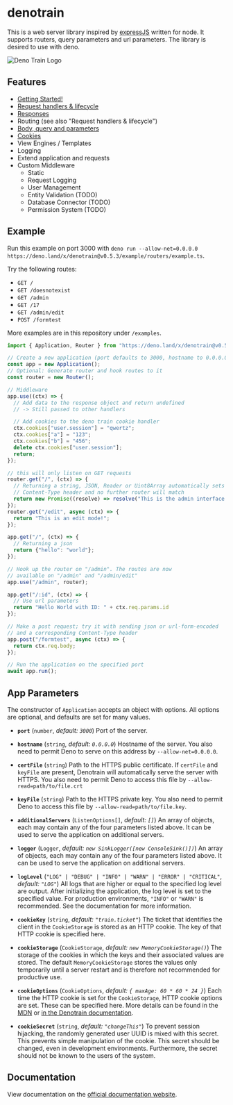 # denotrain

This is a web server library inspired by [expressJS](https://expressjs.com) written for node. It supports routers, query parameters and url parameters. The library is desired to use with deno.

![Deno Train Logo](./doc/denotrain-scaled.png)

## Features

 - [Getting Started!](./doc/getting_started.md)
 - [Request handlers & lifecycle](./doc/handlers.md)
 - [Responses](./doc/responses.md)
 - Routing (see also "Request handlers & lifecycle")
 - [Body, query and parameters](./doc/parameters.md)
 - [Cookies](./doc/cookies.md)
 - View Engines / Templates
 - Logging
 - Extend application and requests
 - Custom Middleware
   - Static
   - Request Logging
   - User Management
   - Entity Validation (TODO)
   - Database Connector (TODO)
   - Permission System (TODO)

## Example

Run this example on port 3000 with `deno run --allow-net=0.0.0.0 https://deno.land/x/denotrain@v0.5.3/example/routers/example.ts`.

Try the following routes:

 - `GET /`
 - `GET /doesnotexist`
 - `GET /admin`
 - `GET /17`
 - `GET /admin/edit`
 - `POST /formtest`

More examples are in this repository under `/examples`.

```ts
import { Application, Router } from "https://deno.land/x/denotrain@v0.5.3/mod.ts";

// Create a new application (port defaults to 3000, hostname to 0.0.0.0)
const app = new Application();
// Optional: Generate router and hook routes to it
const router = new Router();

// Middleware 
app.use((ctx) => {
  // Add data to the response object and return undefined
  // -> Still passed to other handlers

  // Add cookies to the deno train cookie handler
  ctx.cookies["user.session"] = "qwertz";
  ctx.cookies["a"] = "123";
  ctx.cookies["b"] = "456";
  delete ctx.cookies["user.session"];
  return;
});

// this will only listen on GET requests
router.get("/", (ctx) => {
  // Returning a string, JSON, Reader or Uint8Array automatically sets
  // Content-Type header and no further router will match
  return new Promise((resolve) => resolve("This is the admin interface!")); 
});
router.get("/edit", async (ctx) => {
  return "This is an edit mode!"; 
});

app.get("/", (ctx) => {
  // Returning a json
  return {"hello": "world"};
});

// Hook up the router on "/admin". The routes are now
// available on "/admin" and "/admin/edit"
app.use("/admin", router);

app.get("/:id", (ctx) => {
  // Use url parameters
  return "Hello World with ID: " + ctx.req.params.id
});

// Make a post request; try it with sending json or url-form-encoded
// and a corresponding Content-Type header
app.post("/formtest", async (ctx) => {
  return ctx.req.body;
});

// Run the application on the specified port
await app.run();
```

## App Parameters

The constructor of `Application` accepts an object with options. All options are optional, and defaults are set for many values.

 - **`port`** (`number`, *default: `3000`*) Port of the server.

 - **`hostname`** (`string`, *default: `0.0.0.0`*) Hostname of the server. You also need to permit Deno to serve on this address by `--allow-net=0.0.0.0`.

 - **`certFile`** (`string`) Path to the HTTPS public certificate. If `certFile` and `keyFile` are present, Denotrain will automatically serve the server with HTTPS. You also need to permit Deno to access this file by `--allow-read=path/to/file.crt`

 - **`keyFile`** (`string`) Path to the HTTPS private key. You also need to permit Deno to access this file by `--allow-read=path/to/file.key`.

 - **`additionalServers`** (`ListenOptions[]`, *default: `[]`*) An array of objects, each may contain any of the four parameters listed above. It can be used to serve the application on additional servers.

 - **`logger`** (`Logger`, *default: `new SinkLogger([new ConsoleSink()])`*) An array of objects, each may contain any of the four parameters listed above. It can be used to serve the application on additional servers.

 - **`logLevel`** (`"LOG" | "DEBUG" | "INFO" | "WARN" | "ERROR" | "CRITICAL"`, *default: `"LOG"`*) All logs that are higher or equal to the specified log level are output. After initializing the application, the log level is set to the specified value. For production environments, `"INFO"` or `"WARN"` is recommended. See the documentation for more information.

 - **`cookieKey`** (`string`, *default: `"train.ticket"`*) The ticket that identifies the client in the `CookieStorage` is stored as an HTTP cookie. The key of that HTTP cookie is specified here.

 - **`cookieStorage`** (`CookieStorage`, *default: `new MemoryCookieStorage()`*) The storage of the cookies in which the keys and their associated values are stored. The default `MemoryCookieStorage` stores the values only temporarily until a server restart and is therefore not recommended for productive use.

 - **`cookieOptions`** (`CookieOptions`, *default: `{ maxAge: 60 * 60 * 24 }`*) Each time the HTTP cookie is set for the `CookieStorage`, HTTP cookie options are set. These can be specified here. More details can be found in the [MDN](https://developer.mozilla.org/en-US/docs/Web/HTTP/Headers/Set-Cookie) or [in the Denotrain documentation](./doc/cookies.md).

 - **`cookieSecret`** (`string`, *default: `"changeThis"`*) To prevent session hijacking, the randomly generated user UUID is mixed with this secret. This prevents simple manipulation of the cookie. This secret should be changed, even in development environments. Furthermore, the secret should not be known to the users of the system.

## Documentation

View documentation on the [official documentation website](https://doc.deno.land/https/deno.land/x/denotrain@master/mod.ts).
